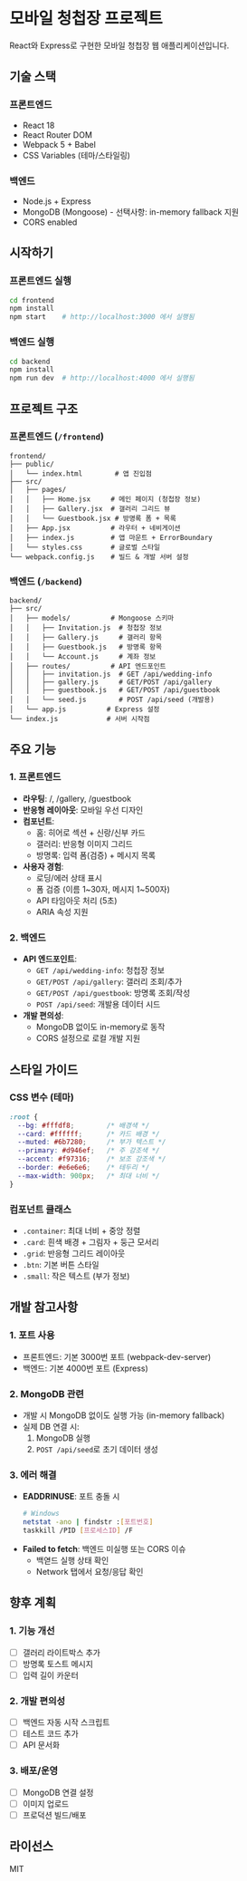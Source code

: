 # 모바일 청첩장 프로젝트

React와 Express로 구현한 모바일 청첩장 웹 애플리케이션입니다.

## 기술 스택

### 프론트엔드
- React 18
- React Router DOM
- Webpack 5 + Babel
- CSS Variables (테마/스타일링)

### 백엔드
- Node.js + Express
- MongoDB (Mongoose) - 선택사항: in-memory fallback 지원
- CORS enabled

## 시작하기

### 프론트엔드 실행
```bash
cd frontend
npm install
npm start    # http://localhost:3000 에서 실행됨
```

### 백엔드 실행
```bash
cd backend
npm install
npm run dev  # http://localhost:4000 에서 실행됨
```

## 프로젝트 구조

### 프론트엔드 (`/frontend`)
```
frontend/
├── public/
│   └── index.html        # 앱 진입점
├── src/
│   ├── pages/
│   │   ├── Home.jsx     # 메인 페이지 (청첩장 정보)
│   │   ├── Gallery.jsx  # 갤러리 그리드 뷰
│   │   └── Guestbook.jsx # 방명록 폼 + 목록
│   ├── App.jsx          # 라우터 + 네비게이션
│   ├── index.js         # 앱 마운트 + ErrorBoundary
│   └── styles.css       # 글로벌 스타일
└── webpack.config.js    # 빌드 & 개발 서버 설정
```

### 백엔드 (`/backend`)
```
backend/
├── src/
│   ├── models/          # Mongoose 스키마
│   │   ├── Invitation.js  # 청첩장 정보
│   │   ├── Gallery.js     # 갤러리 항목
│   │   ├── Guestbook.js   # 방명록 항목
│   │   └── Account.js     # 계좌 정보
│   ├── routes/          # API 엔드포인트
│   │   ├── invitation.js  # GET /api/wedding-info
│   │   ├── gallery.js     # GET/POST /api/gallery
│   │   ├── guestbook.js   # GET/POST /api/guestbook
│   │   └── seed.js        # POST /api/seed (개발용)
│   └── app.js          # Express 설정
└── index.js            # 서버 시작점
```

## 주요 기능

### 1. 프론트엔드
- **라우팅**: /, /gallery, /guestbook
- **반응형 레이아웃**: 모바일 우선 디자인
- **컴포넌트**:
  - 홈: 히어로 섹션 + 신랑/신부 카드
  - 갤러리: 반응형 이미지 그리드
  - 방명록: 입력 폼(검증) + 메시지 목록
- **사용자 경험**:
  - 로딩/에러 상태 표시
  - 폼 검증 (이름 1~30자, 메시지 1~500자)
  - API 타임아웃 처리 (5초)
  - ARIA 속성 지원

### 2. 백엔드
- **API 엔드포인트**:
  - `GET /api/wedding-info`: 청첩장 정보
  - `GET/POST /api/gallery`: 갤러리 조회/추가
  - `GET/POST /api/guestbook`: 방명록 조회/작성
  - `POST /api/seed`: 개발용 데이터 시드
- **개발 편의성**:
  - MongoDB 없이도 in-memory로 동작
  - CORS 설정으로 로컬 개발 지원

## 스타일 가이드

### CSS 변수 (테마)
```css
:root {
  --bg: #fffdf8;        /* 배경색 */
  --card: #ffffff;      /* 카드 배경 */
  --muted: #6b7280;     /* 부가 텍스트 */
  --primary: #d946ef;   /* 주 강조색 */
  --accent: #f97316;    /* 보조 강조색 */
  --border: #e6e6e6;    /* 테두리 */
  --max-width: 900px;   /* 최대 너비 */
}
```

### 컴포넌트 클래스
- `.container`: 최대 너비 + 중앙 정렬
- `.card`: 흰색 배경 + 그림자 + 둥근 모서리
- `.grid`: 반응형 그리드 레이아웃
- `.btn`: 기본 버튼 스타일
- `.small`: 작은 텍스트 (부가 정보)

## 개발 참고사항

### 1. 포트 사용
- 프론트엔드: 기본 3000번 포트 (webpack-dev-server)
- 백엔드: 기본 4000번 포트 (Express)

### 2. MongoDB 관련
- 개발 시 MongoDB 없이도 실행 가능 (in-memory fallback)
- 실제 DB 연결 시:
  1. MongoDB 실행
  2. `POST /api/seed`로 초기 데이터 생성

### 3. 에러 해결
- **EADDRINUSE**: 포트 충돌 시
  ```bash
  # Windows
  netstat -ano | findstr :[포트번호]
  taskkill /PID [프로세스ID] /F
  ```
- **Failed to fetch**: 백엔드 미실행 또는 CORS 이슈
  - 백엳드 실행 상태 확인
  - Network 탭에서 요청/응답 확인

## 향후 계획

### 1. 기능 개선
- [ ] 갤러리 라이트박스 추가
- [ ] 방명록 토스트 메시지
- [ ] 입력 길이 카운터

### 2. 개발 편의성
- [ ] 백엔드 자동 시작 스크립트
- [ ] 테스트 코드 추가
- [ ] API 문서화

### 3. 배포/운영
- [ ] MongoDB 연결 설정
- [ ] 이미지 업로드
- [ ] 프로덕션 빌드/배포

## 라이선스
MIT